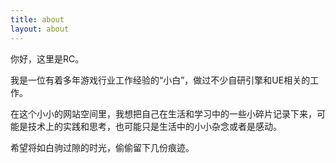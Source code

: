 ```yaml
---
title: about
layout: about
---
```


你好，这里是RC。

我是一位有着多年游戏行业工作经验的“小白”，做过不少自研引擎和UE相关的工作。

在这个小小的网站空间里，我想把自己在生活和学习中的一些小碎片记录下来，可能是技术上的实践和思考，也可能只是生活中的小小杂念或者是感动。

希望将如白驹过隙的时光，偷偷留下几份痕迹。